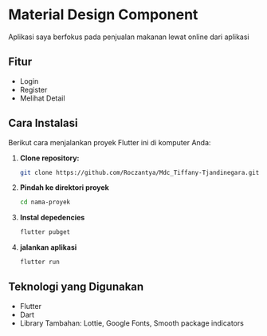 # Material Design Component

Aplikasi saya berfokus pada penjualan makanan lewat online dari aplikasi

## Fitur
- Login
- Register
- Melihat Detail

## Cara Instalasi

Berikut cara menjalankan proyek Flutter ini di komputer Anda:

1. **Clone repository:**
   ```bash
   git clone https://github.com/Roczantya/Mdc_Tiffany-Tjandinegara.git

2. **Pindah ke direktori proyek**
     ```bash
     cd nama-proyek
3. **Instal depedencies**
     ```bash
     flutter pubget
4. **jalankan aplikasi**
     ```bash
     flutter run

## Teknologi yang Digunakan
- Flutter
- Dart
- Library Tambahan: Lottie, Google Fonts, Smooth package indicators


